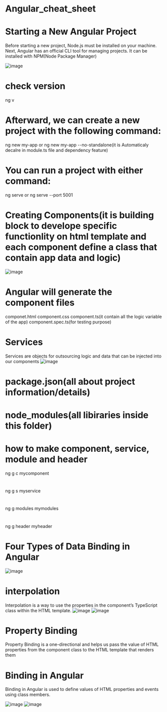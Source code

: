 # Angular_cheat_sheet
# Starting a New Angular Project
Before starting a new project, Node.js must be installed on your machine. Next, Angular has an official CLI tool for managing projects. It can be installed with NPM(Node Package Manager)

![image](https://github.com/user-attachments/assets/bc631011-b7bd-40fd-ac33-79fadeed2462)
# check version
ng v
# Afterward, we can create a new project with the following command:
ng new my-app or ng new my-app --no-standalone(it is Automaticaly decalre in module.ts file and dependency feature)
# You can run a project with either command:
ng serve or ng serve --port 5001
# Creating Components(it is building block to develope specific functionlity on html template and each component define a class that contain app data and logic)
![image](https://github.com/user-attachments/assets/5d7506e1-f77e-48e5-bf76-04eda83ae4ff)
# Angular will generate the component files
componet.html
component.css
component.ts(it contain all the logic variable of the app)
component.spec.ts(for testing purpose)
# Services
Services are objects for outsourcing logic and data that can be injected into our components
![image](https://github.com/user-attachments/assets/b790ca17-f713-4958-9198-cf57f3ffdd25)
# package.json(all about project information/details)
# node_modules(all libiraries inside this folder)
# how to make component, service, module and header
ng g c mycomponent
#
ng g s myservice
#
ng g modules mymodules
#
ng g header myheader
# Four Types of Data Binding in Angular 
![image](https://github.com/user-attachments/assets/629461cf-f833-4200-bf0b-421af5dd7df3)
# interpolation
Interpolation is a way to use the properties in the component’s TypeScript class within the HTML template.
![image](https://github.com/user-attachments/assets/d16113c3-a8fd-49e4-b895-8be2d47a553a)
![image](https://github.com/user-attachments/assets/335fd64d-6edd-43ce-b799-f8f43604c9a5)
# Property Binding
Property Binding is a one-directional and helps us pass the value of HTML properties from the component class to the HTML template that renders them

# Binding in Angular
Binding in Angular is used to define values of HTML properties and events using class members.  



![image](https://github.com/user-attachments/assets/c733a55f-9835-4429-ab6f-da8e9e1e88a2)
![image](https://github.com/user-attachments/assets/ece703b6-5a84-43f8-8b13-57d249fbc42b)



